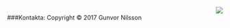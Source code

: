 <img style="float: right;" src="img/gunvor_mini.jpg">
<br />
###Kontakta:
Copyright &copy; 2017 Gunvor Nilsson <gunvor@behovsbo.se>
